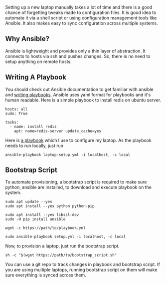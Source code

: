 <!--
.. title: Provisioning Laptop(s) With Ansible
.. slug: provisioning-laptop-ansible
.. date: 2017-03-11 14:16:32 UTC
.. tags: automation, ansible, linux
.. category: tech, programming, python
.. link:
.. description: How to automatically sync configuration between systems using ansible?
.. type: text
-->


Setting up a new laptop manually takes a lot of time and there is a good chance of forgetting tweaks made to configuration files. It is good idea to automate it via a shell script or using configuration management tools like Ansible. It also makes easy to sync configuration across multiple systems.


## Why Ansible?

Ansible is lightweight and provides only a thin layer of abstraction. It connects to hosts via ssh and pushes changes. So, there is no need to setup anything on remote hosts.


## Writing A Playbook

You should check out Ansible documentation to get familiar with ansible and [writing playbooks](https://docs.ansible.com/ansible/playbooks.html). Ansible uses yaml format for playbooks and it's human readable. Here is a simple playbook to install redis on ubuntu server.

```
hosts: all
sudo: True

tasks:
  - name: install redis
    apt: name=redis-server update_cache=yes
```

Here is [a playbook](https://github.com/ChillarAnand/01/blob/master/ubuntu/config/playbooks/ubuntu.yml) which I use to configure my laptop. As the playbook needs to run locally, just run

```
ansible-playbook laptop-setup.yml -i localhost, -c local
```


## Bootstrap Script

To automate provisioning, a bootstrap script is required to make sure python, ansible are installed, to download and execute playbook on the system.

```
sudo apt update --yes
sudo apt install --yes python python-pip

sudo apt install --yes libssl-dev
sudo -H pip install ansible

wget -c https://path/to/playbook.yml

sudo ansible-playbook setup.yml -i localhost, -c local
```

Now, to provision a laptop, just run the bootstrap script.

```
sh -c "$(wget https://path/to/bootstrap_script.sh"
```

You can use a git repo to track changes in playbook and bootstrap script. If you are using multiple laptops, running bootstrap script on them will make sure everything is synced across them.
